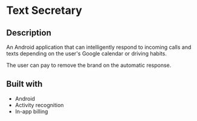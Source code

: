 # Text Secretary

## Description

An Android application that can intelligently respond to incoming calls and texts depending on the user's Google calendar or driving habits.

The user can pay to remove the brand on the automatic response. 

## Built with

- Android
- Activity recognition
- In-app billing
